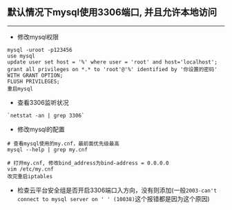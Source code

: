 ## 默认情况下mysql使用3306端口, 并且允许本地访问

--- 

  - 修改mysql权限
  
```shell
mysql -uroot -p123456
use mysql
update user set host = '%' where user = 'root' and host='localhost';
grant all privileges on *.* to 'root'@'%' identified by '你设置的密码' WITH GRANT OPTION; 
FLUSH PRIVILEGES;
重启mysql
```

  - 查看3306监听状况
  
```shell
`netstat -an | grep 3306` 
```
  - 修改mysql的配置
  
```shell
# 查看mysql使用的my.cnf，最前面优先级最高
mysql --help | grep my.cnf

# 打开my.cnf, 修改bind_address为bind-address = 0.0.0.0
vim /etc/my.cnf
改完重启iptables
```

  - 检查云平台安全组是否开启3306端口入方向，没有则添加(一般`2003-can't connect to mysql server on ' ' (10038)`这个报错都是因为这个原因)
